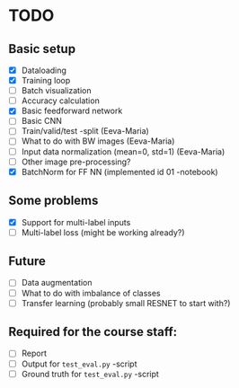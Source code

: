 # TODO

## Basic setup
- [x] Dataloading
- [x] Training loop
- [ ] Batch visualization
- [ ] Accuracy calculation
- [x] Basic feedforward network
- [ ] Basic CNN
- [ ] Train/valid/test -split (Eeva-Maria)
- [ ] What to do with BW images (Eeva-Maria)
- [ ] Input data normalization (mean=0, std=1) (Eeva-Maria)
- [ ] Other image pre-processing?
- [x] BatchNorm for FF NN (implemented id 01 -notebook)

## Some problems
- [x] Support for multi-label inputs
- [ ] Multi-label loss (might be working already?)

## Future
- [ ] Data augmentation
- [ ] What to do with imbalance of classes
- [ ] Transfer learning (probably small RESNET to start with?)

## Required for the course staff:
- [ ] Report
- [ ] Output for `test_eval.py` -script
- [ ] Ground truth for `test_eval.py` -script
